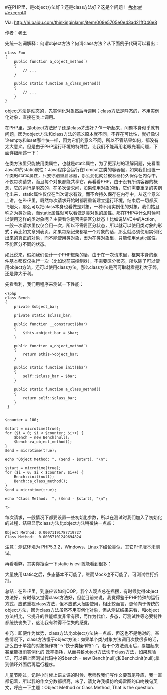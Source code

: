 #在PHP里，是object方法好？还是class方法好？这是个问题！ [#php#](/#php) [#excerpt#](/#excerpt)

Via: http://hi.baidu.com/thinkinginlamp/item/009e5705e0e43ad21ff046e8

作者：老王

先统一名词解释：何谓object方法？何谓class方法？从下面例子代码可以看出：

```
class Foo
{
    public function a_object_method()
    {
        // ...
    }

    public static function a_class_method()
    {
        // ...
    }
}
```

object方法是动态的，先实例化对象然后再调用；class方法是静态的，不用实例化对象，直接在类上调用。

在PHP里，是object方法好？还是class方法好？乍一听起来，问题本身似乎就有问题，因为object方法和class方法的意义原本就不同，不存在可比性，就好像讨论empty和isset哪个快一样，因为它们的意义不同，所以不管结果如何，都没有太大意义。但是由于PHP运行环境的特殊性，让我们不能再用老眼光看问题，下面详细阐述一下：

在类方法里只能使用类属性，也就是static属性，为了更深刻的理解问题，先看看Java中的static属性：Java程序会运行在Tomcat之类的容器里，如果我们设置一个类的static属性，只要你别重启容器，那么变化就会被容器持久保存在内存中，不仅每次请求，而且每个对象都能共享它，再看看PHP，由于没有所谓容器的概念，它的运行是瞬态的，在多次请求间，如果使用对象的话，它们需要重复的实例化出来，static属性仅仅在当次请求有效，而不会持久保存在内存中，从这个意义上讲，在PHP里，既然每次请求开始时都要重新建立运行环境，结束后一切都灰飞烟灭，那么可以把class本身也看做是对象，一种不用实例化的对象，我们姑且称之为类对象，而static属性就可以看做是类对象的属性。那在PHP中什么时候可以使用这样的类对象呢？主要看你是否需要区分状态！比如说MVC中的Action，一般一次请求里仅仅会用一次，所以不需要区分状态，所以就可以使用类对象的形式；再比如文章列表页，如果每条记录都是一个对象的话，那么就必须使用实例化出来的真正的对象，而不能使用类对象，因为在类对象里，只能使用static属性，不能区分不同的状态。

如此说来，假如我们设计一个PHP框架的话，由于在一次请求里，框架本身的组件基本都仅仅执行一次（比如说前端控制器），不需要区分状态，所以除了可以使用object方法，还可以使用class方法。那么class方法是否可取就看是利大于弊，还是弊大于利。

先看看利，我们用程序来测试一下性能：

```
<?php
class Bench
{
    private $object_bar;

    private static $class_bar;

    public function __construct($bar)
    {
        $this->object_bar = $bar;
    }

    public function a_object_method()
    {
        return $this->object_bar;
    }

    public static function init($bar)
    {
        self::$class_bar = $bar;
    }

    public static function a_class_method()
    {
        return self::$class_bar;
    }
 }


$counter = 100;

$start = microtime(true);
for ($i = 0; $i < $counter; $i++) {
    $bench = new Bench(null);
    $bench->a_object_method();
}
$end = microtime(true);

echo "Object Method: ", ($end - $start), "\n";

$start = microtime(true);
for ($i = 0; $i < $counter; $i++) {
    Bench::init(null);
    Bench::a_class_method();
}
$end = microtime(true);

echo "Class Method:  ", ($end - $start), "\n";

?>
```

每次请求，一般情况下都要设置一些初始化参数，所以在测试时我们加入了初始化的过程，结果显示class方法比object方法稍微快一点点：

```
Object Method: 0.00071191787719727
Class Method:  0.00057101249694824
```

注意：测试环境为 PHP5.3.2，Windows，Linux下结论类似，其它PHP版本未测试。

再看看弊，其实你搜索一下static is evil就能看到很多：

大量使用static之后，多态基本不可能了，继而Mock也不可能了，可测试性打折扣。


总结：在PHP里，到底应该如何OOP，我个人观点总在摇摆，有时候觉得object方法好，有时候又觉得class方法好，但就目前来说，我觉得鉴于PHP特殊的运行方式，应该重视class方法，但不应该大范围使用，相比较而言，更倾向于传统的object方法，因为class方法虽然不用实例化对象，但从测试结果来看，和object方法相比，它提升的性能幅度非常有限，而作为代价，多态，可测试性等必要特性都统统丧失了，这让我有种得不偿失的感觉。

补充：即便作为优势，class方法比object方法快一点点，但这也不是绝对的。某些情况下，class方法慢于object方法：如果单个类/对象方法调用次数很多的话，那么由于单独的对象操作符“->”快于类操作符“::”，若干个方法调用后，累加起来甚至能抵消实例化的 效率损耗，从而导致object方法快于class方法，如果想验证，可以把上面测试代码中的$bench = new Bench(null);和Bench::init(null);拿到循环外面后再运行程序。

儿童节刚过，记得小时候上语文课的时候，老师教我们写作文要首尾呼应，我一直都记着，所以我的作文分数都很高，末了，请允许我模仿哈姆雷图的口吻拽句英文，呼应一下主题：Object Method or Class Method, That is the question.
